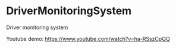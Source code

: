 # DriverMonitoringSystem
 Driver monitoring system

Youtube demo: https://www.youtube.com/watch?v=ha-RSszCpQQ

